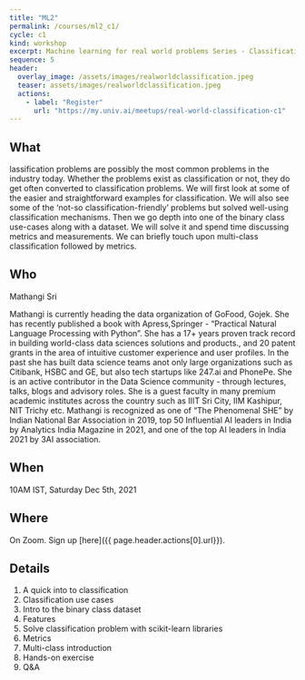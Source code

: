 ```yaml
---
title: "ML2"
permalink: /courses/ml2_c1/
cycle: c1
kind: workshop
excerpt: Machine learning for real world problems Series - Classification
sequence: 5
header:
  overlay_image: /assets/images/realworldclassification.jpeg
  teaser: assets/images/realworldclassification.jpeg
  actions:
    - label: "Register"
      url: "https://my.univ.ai/meetups/real-world-classification-c1"
---
```


## What

lassification problems are possibly the most common problems in the industry today. Whether the problems exist as classification or not, they do get often converted to classification problems. We will first look at some of the easier and straightforward examples for classification. We will also see some of the ‘not-so classification-friendly’ problems but solved well-using classification mechanisms. Then we go depth into one of the binary class use-cases along with a dataset. We will solve it and spend time discussing metrics and measurements. We can briefly touch upon multi-class classification followed by metrics. 


## Who

Mathangi Sri

Mathangi is currently heading the data organization of GoFood, Gojek. She has recently published a book with Apress,Springer - “Practical Natural Language Processing with Python”. She has a 17+ years proven track record in building world-class data sciences solutions and products., and 20 patent grants in the area of intuitive customer experience and user profiles.  In the past she has built data science teams anot only large organizations such as Citibank, HSBC and GE, but also tech startups like 247.ai and PhonePe. She is an active contributor in the Data Science community - through lectures, talks, blogs and advisory roles. She is a guest faculty in many premium academic institutes across the country such as IIIT Sri City, IIM Kashipur, NIT Trichy etc. Mathangi is recognized as one of “The Phenomenal SHE” by Indian National Bar Association in 2019, top 50 Influential AI leaders in India by Analytics India Magazine in 2021, and one of the top AI leaders in India 2021 by 3AI association.

## When

10AM IST, Saturday Dec 5th, 2021

## Where

On Zoom. Sign up [here]({{ page.header.actions[0].url}}).

## Details

1. A quick into to classification
2. Classification use cases
3. Intro to the binary class dataset
4. Features
5. Solve classification problem with scikit-learn libraries
6. Metrics
7. Multi-class introduction
8. Hands-on exercise
9. Q&A

